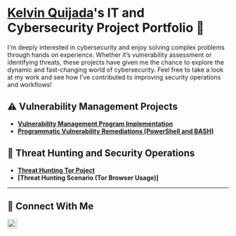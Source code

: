 # <a href=https://www.linkedin.com/in/kelvin-quijada-196637170/>Kelvin Quijada</a>'s IT and Cybersecurity Project Portfolio 🔐

I'm deeply interested in cybersecurity and enjoy solving complex problems through hands on experience. Whether it’s vulnerability assessment or identifying threats, these projects have given me the chance to explore the dynamic and fast-changing world of cybersecurity. Feel free to take a look at my work and see how I’ve contributed to improving security operations and workflows!


## ⚠️ Vulnerability Management Projects

- **[Vulnerability Management Program Implementation](https://github.com/Kelvin-CyberQ/Vulnerability-Management-)**
- **[Programmatic Vulnerability Remediations (PowerShell and BASH)](https://github.com/Kelvin-CyberQ/Programmatic-Vulnerability-Remediations/blob/main/README.md)**

## 🚨 Threat Hunting and Security Operations
- **[Threat Hunting Tor Poject](https://github.com/Kelvin-CyberQ/Threat-Hunting-Scenario/blob/main/README.md)**
- **[Threat Hunting Scenario (Tor Browser Usage)]**

<hr/>

## 🤳 Connect With Me

[<img align="left" alt="___________ | LinkedIn" width="22px" src="https://cdn.jsdelivr.net/npm/simple-icons@v3/icons/linkedin.svg" />][linkedin]


[twitter]: https://twitter.com/____Kelvin_______
[youtube]: https://www.youtube.com/c/_____Kelvin______
[instagram]: https://www.instagram.com/___Kelvin_______
[linkedin]: https://linkedin.com/in/kelvin-quijada-196637170/

<!--
<img width="35" alt="image" src="https://github.com/user-attachments/assets/2f41c7cd-5ea8-4475-b451-a37161b6c3fb"> 
<img width="35" alt="image" src="https://github.com/user-attachments/assets/77649969-9910-4994-8b96-74a116cfb2a8">
-->
